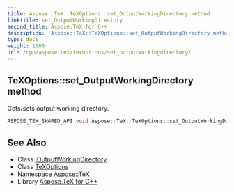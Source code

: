 ```yaml
---
title: Aspose::TeX::TeXOptions::set_OutputWorkingDirectory method
linktitle: set_OutputWorkingDirectory
second_title: Aspose.TeX for C++
description: 'Aspose::TeX::TeXOptions::set_OutputWorkingDirectory method. Gets/sets output working directory in C++.'
type: docs
weight: 1000
url: /cpp/aspose.tex/texoptions/set_outputworkingdirectory/
---
```

## TeXOptions::set_OutputWorkingDirectory method


Gets/sets output working directory.

```cpp
ASPOSE_TEX_SHARED_API void Aspose::TeX::TeXOptions::set_OutputWorkingDirectory(System::SharedPtr<IO::IOutputWorkingDirectory> value)
```

## See Also

* Class [IOutputWorkingDirectory](../../../aspose.tex.io/ioutputworkingdirectory/)
* Class [TeXOptions](../)
* Namespace [Aspose::TeX](../../)
* Library [Aspose.TeX for C++](../../../)
